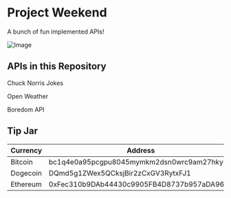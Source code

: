 # Project Weekend
A bunch of fun implemented APIs!

![Image](https://user-images.githubusercontent.com/83633399/162551340-026b31b4-f062-406a-9b13-6a2e7974b886.png)

## APIs in this Repository
Chuck Norris Jokes

Open Weather

Boredom API

## Tip Jar

| Currency      | Address                                   |
| ------------- | ------------------------------------------|
| Bitcoin       | bc1q4e0a95pcgpu8045mymkm2dsn0wrc9am27hkync|
| Dogecoin      | DQmd5g1ZWex5QCksjBir2zCxGV3RytxFJ1        |
| Ethereum      | 0xFec310b9DAb44430c9905FB4D8737b957aDA96FB|
